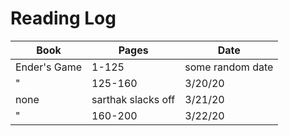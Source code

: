 # Reading Log
| Book | Pages | Date |
|---|---|---|
| Ender's Game | 1-125 | some random date |
| " | 125-160 | 3/20/20 |
| none | sarthak slacks off | 3/21/20 |
| " | 160-200 | 3/22/20 |
